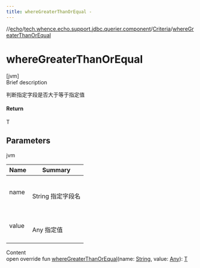 ```yaml
---
title: whereGreaterThanOrEqual -
---
```

//[echo](../../index.md)/[tech.whence.echo.support.jdbc.querier.component](../index.md)/[Criteria](index.md)/[whereGreaterThanOrEqual](where-greater-than-or-equal.md)



# whereGreaterThanOrEqual  
[jvm]  
Brief description  


判断指定字段是否大于等于指定值



#### Return  


T



## Parameters  
  
jvm  
  
|  Name|  Summary| 
|---|---|
| name| <br><br>String 指定字段名<br><br>
| value| <br><br>Any 指定值<br><br>
  
  
Content  
open override fun [whereGreaterThanOrEqual](where-greater-than-or-equal.md)(name: [String](https://kotlinlang.org/api/latest/jvm/stdlib/kotlin/-string/index.html), value: [Any](https://kotlinlang.org/api/latest/jvm/stdlib/kotlin/-any/index.html)): [T](index.md)  



